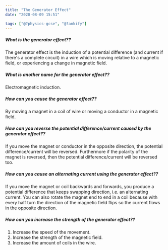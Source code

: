 ```yaml
---
title: "The Generator Effect"
date: "2020-08-09 15:51"

tags: ["@?physics-gcse", "@?ankify"]
---
```


##### What is the generator effect??
The generator effect is the induction of a potential difference (and current if there's a complete circuit) in a wire which is moving relative to a magnetic field, or experiencing a change in magnetic field.

##### What is another name for the generator effect??
Electromagnetic induction.

##### How can you cause the generator effect??
By moving a magnet in a coil of wire or moving a conductor in a magnetic field.

##### How can you reverse the potential difference/current caused by the generator effect??
If you move the magnet or conductor in the opposite direction, the potential difference/current will be reversed. Furthermore if the polarity of the magnet is reversed, then the potential difference/current will be reversed too.

##### How can you cause an alternating current using the generator effect??
If you move the magnet or coil backwards and forwards, you produce a potential difference that keeps swapping direction, i.e. an alternating current. You can also rotate the magnet end to end in a coil because with every half turn the direction of the magnetic field flips so the current flows in the opposite direction.

##### How can you increase the strength of the generator effect??
1. Increase the speed of the movement.
2. Increase the strength of the magnetic field.
3. Increase the amount of coils in the wire.
